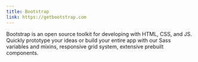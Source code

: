 ```yaml
---
title: Bootstrap
link: https://getbootstrap.com
---
```

Bootstrap is an open source toolkit for developing with HTML, CSS, and JS. Quickly prototype your ideas or build your entire app with our Sass variables and mixins, responsive grid system, extensive prebuilt components.